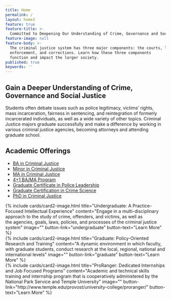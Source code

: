 ```yaml
---
title: Home
permalink: /
layout: home3
feature: true
feature-title: >-
  Committed to Deepening Our Understanding of Crime, Governance and Social Justice
feature-image: null
feature-body: >-
  The criminal justice system has three major components: the courts, law
  enforcement, and corrections. Learn how these three components
  function and impact the larger society.
published: true
keywords: ''
---
```

## Gain a Deeper Understanding of Crime, Governance and Social Justice
Students often debate issues such as police legitimacy, victims’ rights, mass incarceration, fairness in sentencing, and reintegration of formerly incarcerated individuals, as well as a wide variety of other topics. Criminal Justice majors graduate successfully and make a difference by working in various criminal justice agencies, becoming attorneys and attending graduate school.

## Academic Offerings 
- [BA in Criminal Justice](http://bulletin.temple.edu/undergraduate/liberal-arts/criminal-justice/ba-criminal-justice/)
- [Minor in Criminal Justice](http://bulletin.temple.edu/undergraduate/liberal-arts/criminal-justice/minor-criminal-justice/)
- [MA in Criminal Justice](http://bulletin.temple.edu/graduate/scd/cla/criminal-justice-ma/)
- [4+1 BA/MA Program](http://bulletin.temple.edu/undergraduate/liberal-arts/criminal-justice/#41-ba-ma)
- [Graduate Certificate in Police Leadership](http://bulletin.temple.edu/graduate/scd/cla/police-leadership-certificate/)
- [Graduate Certification in Crime Science](http://bulletin.temple.edu/graduate/scd/cla/crime-science-certificate/)
- [PhD in Criminal Justice](http://bulletin.temple.edu/graduate/scd/cla/criminal-justice-phd/)

<div class="row row-wide">
  <div class="col m12 l4">{% include cards/card2-image.html 
    title="Undergraduate: A Practice-Focused Intellectual Experience" 
    content="Engage in a multi-disciplinary approach to the study of crime, offenders, and victims, as well as <br/>the agencies, goals, laws, policies, and processes of the criminal justice system" 
    image="" 
    button-link="undergraduate" 
    button-text="Learn More" %}
  </div>
  <div class="row row-wide">
    <div class="col m12 l4">{% include cards/card2-image.html 
      title="Graduate: Policy-Oriented Research and Training" 
      content="A dynamic environment in which faculty, with graduate students, conduct research at the local, regional, national and international levels" 
      image="" 
      button-link="graduate" 
      button-text="Learn More" %}
    </div>
    <div class="row row-wide">
      <div class="col m12 l4">{% include cards/card2-image.html 
        title="ProRanger: Dedicated Internships and Job Focused Programs" 
        content="Academic and technical skills training and internship program that is cooperatively administered by the National Park Service and Temple University" 
        image="" 
        button-link="http://www.temple.edu/provost/university-college/proranger/" 
        button-text="Learn More" %}
      </div>
</div>
